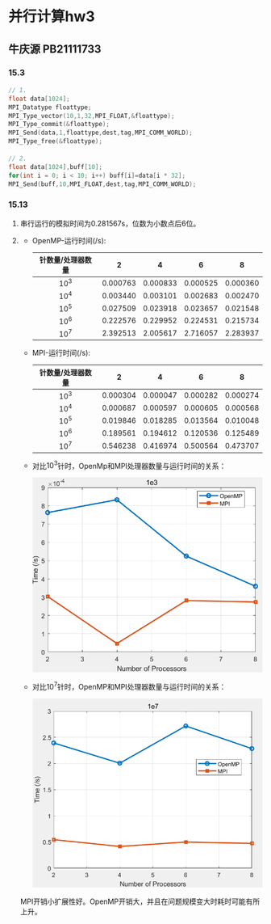 # 并行计算hw3

## 牛庆源 PB21111733

### 15.3

```cpp
// 1.
float data[1024];
MPI_Datatype floattype;
MPI_Type_vector(10,1,32,MPI_FLOAT,&floattype);
MPI_Type_commit(&floattype);
MPI_Send(data,1,floattype,dest,tag,MPI_COMM_WORLD);
MPI_Type_free(&floattype);

// 2.
float data[1024],buff[10];
for(int i = 0; i < 10; i++) buff[i]=data[i * 32];
MPI_Send(buff,10,MPI_FLOAT,dest,tag,MPI_COMM_WORLD);
```



### 15.13

1. 串行运行的模拟时间为0.281567s，位数为小数点后6位。

2. * OpenMP-运行时间(/s):

     | 针数量/处理器数量 |    2     |    4     |    6     |    8     |
     | :---------------: | :------: | :------: | :------: | :------: |
     |      $10^3$       | 0.000763 | 0.000833 | 0.000525 | 0.000360 |
     |      $10^4$       | 0.003440 | 0.003101 | 0.002683 | 0.002470 |
     |      $10^5$       | 0.027509 | 0.023918 | 0.023657 | 0.021548 |
     |      $10^6$       | 0.222576 | 0.229952 | 0.224531 | 0.215734 |
     |      $10^7$       | 2.392513 | 2.005617 | 2.716057 | 2.283937 |

   * MPI-运行时间(/s): 

     | 针数量/处理器数量 |    2     |    4     |    6     |    8     |
     | :---------------: | :------: | :------: | :------: | :------: |
     |      $10^3$       | 0.000304 | 0.000047 | 0.000282 | 0.000274 |
     |      $10^4$       | 0.000687 | 0.000597 | 0.000605 | 0.000568 |
     |      $10^5$       | 0.019846 | 0.018285 | 0.013564 | 0.010048 |
     |      $10^6$       | 0.189561 | 0.194612 | 0.120536 | 0.125489 |
     |      $10^7$       | 0.546238 | 0.416974 | 0.500564 | 0.473707 |

   * 对比$10^3$针时，OpenMp和MPI处理器数量与运行时间的关系：

     ![](img\parallel_1e3.png)

   * 对比$10^7$针时，OpenMP和MPI处理器数量与运行时间的关系：

     ![](img\parallel_1e7.png)

   MPI开销小扩展性好。OpenMP开销大，并且在问题规模变大时耗时可能有所上升。